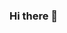 ### Hi there 👋

<!--
**DanielErhardt/DanielErhardt** is a ✨ _special_ ✨ repository because its `README.md` (this file) appears on your GitHub profile.

Here are some ideas to get you started:

- 🔭 I’m currently working on ...
- 🌱 I’m currently learning ...
- 👯 I’m looking to collaborate on ...
- 🤔 I’m looking for help with ...
- 💬 Ask me about ...
- 📫 How to reach me: ...
- 😄 Pronouns: ...
- ⚡ Fun fact: ...
-->

<!-- <img align="left" src="https://daniel-erhardt.vercel.app/api?username=DanielErhardt&show_icons=true&hide_border=true" alt="DanielErhardt's GitHub Stats"/> -->
